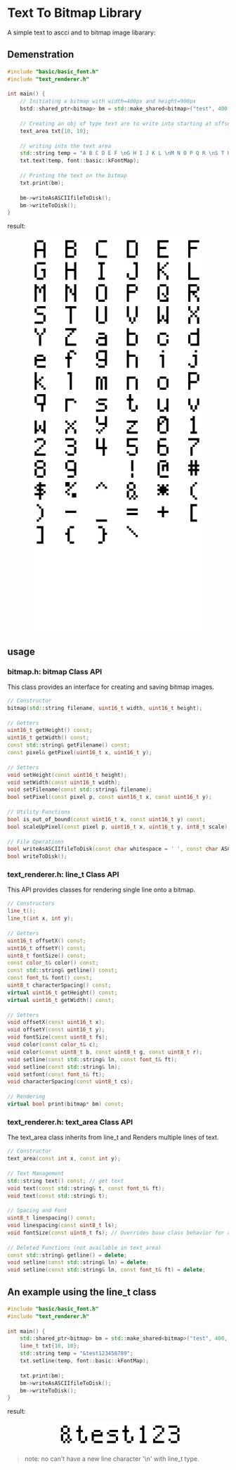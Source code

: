 # Text To Bitmap Library

A simple text to ascci and to bitmap image libarary:

## Demenstration

```cpp
#include "basic/basic_font.h"
#include "text_renderer.h"

int main() {
    // Initiating a bitmap with width=400px and height=900px
    bstd::shared_ptr<bitmap> bm = std::make_shared<bitmap>("test", 400, 900);

    // Creating an obj of type text are to write into starting at offset x=10px and y=10px
    text_area txt{10, 10};

    // writing into the text area
    std::string temp = "A B C D E F \nG H I J K L \nM N O P Q R \nS T U V W X \nY Z a b c d \ne f g h i j \nk l m n o p \nq r s t u v \nw x y z 0 1 \n2 3 4 5 6 7 \n8 9   ! @ # \n$ % ^ & * ( \n) - _ = + [ \n] { } \\";
    txt.text(temp, font::basic::kFontMap);

    // Printing the text on the bitmap
    txt.print(bm);

    bm->writeAsASCIIfileToDisk();
    bm->writeToDisk();
}
```
result:

<p align="center">
    <img src="all-characters.bmp" alt="Example output">
</p>


## usage

### **bitmap.h**: bitmap Class API

This class provides an interface for creating and saving bitmap images.

```cpp
// Constructor
bitmap(std::string filename, uint16_t width, uint16_t height);

// Getters
uint16_t getHeight() const;
uint16_t getWidth() const;
const std::string& getFilename() const;
const pixel& getPixel(uint16_t x, uint16_t y);

// Setters
void setHeight(const uint16_t height);
void setWidth(const uint16_t width);
void setFilename(const std::string& filename);
bool setPixel(const pixel p, const uint16_t x, const uint16_t y);

// Utility Functions
bool is_out_of_bound(const uint16_t x, const uint16_t y) const;
bool scaleUpPixel(const pixel p, uint16_t x, uint16_t y, int8_t scale);

// File Operations
bool writeAsASCIIfileToDisk(const char whitespace = ' ', const char ASCIIcharacter = '#');
bool writeToDisk();
```

### **text_renderer.h**: line_t Class API

This API provides classes for rendering single line onto a bitmap.

```cpp
// Constructors
line_t();
line_t(int x, int y);

// Getters
uint16_t offsetX() const;
uint16_t offsetY() const;
uint8_t fontSize() const;
const color_t& color() const;
const std::string& getline() const;
const font_t& font() const;
uint8_t characterSpacing() const;
virtual uint16_t getHeight() const;
virtual uint16_t getWidth() const;

// Setters
void offsetX(const uint16_t x);
void offsetY(const uint16_t y);
void fontSize(const uint8_t fs);
void color(const color_t& c);
void color(const uint8_t b, const uint8_t g, const uint8_t r);
void setline(const std::string& ln, const font_t& ft);
void setline(const std::string& ln);
void setfont(const font_t& ft);
void characterSpacing(const uint8_t cs);

// Rendering
virtual bool print(bitmap* bm) const;
```

### **text_renderer.h**: text_area Class API

The text_area class inherits from line_t and Renders multiple lines of text.

```cpp
// Constructor
text_area(const int x, const int y);

// Text Management
std::string text() const; // get text
void text(const std::string& t, const font_t& ft);
void text(const std::string& t);

// Spacing and Font
uint8_t linespacing() const;
void linespacing(const uint8_t ls);
void fontSize(const uint8_t fs); // Overrides base class behavior for all lines

// Deleted Functions (not available in text_area)
const std::string& getline() = delete;
void setline(const std::string& ln) = delete;
void setline(const std::string& ln, const font_t& ft) = delete;
```

## An example using the line_t class

```cpp
#include "basic/basic_font.h"
#include "text_renderer.h"

int main() {
    std::shared_ptr<bitmap> bm = std::make_shared<bitmap>("test", 400, 900);
    line_t txt{10, 10};
    std::string temp = "&test123456789";
    txt.setline(temp, font::basic::kFontMap);

    txt.print(bm);
    bm->writeAsASCIIfileToDisk();
    bm->writeToDisk();
}
```
result:

<p align="center">
    <img src="test.bmp" alt="Example output">
</p>

> note: no can't have a new line character '\n' with line_t type.


